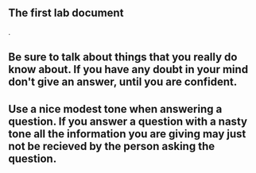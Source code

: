 ## The first lab document
. 


## Be sure to talk about things that you really do know about. If you	have any doubt in your mind don't give an answer, until you are confident.


##



## Use a nice modest tone when answering a question. If you answer a question with a nasty tone all the information you are giving may just not be recieved by the person asking the question.
